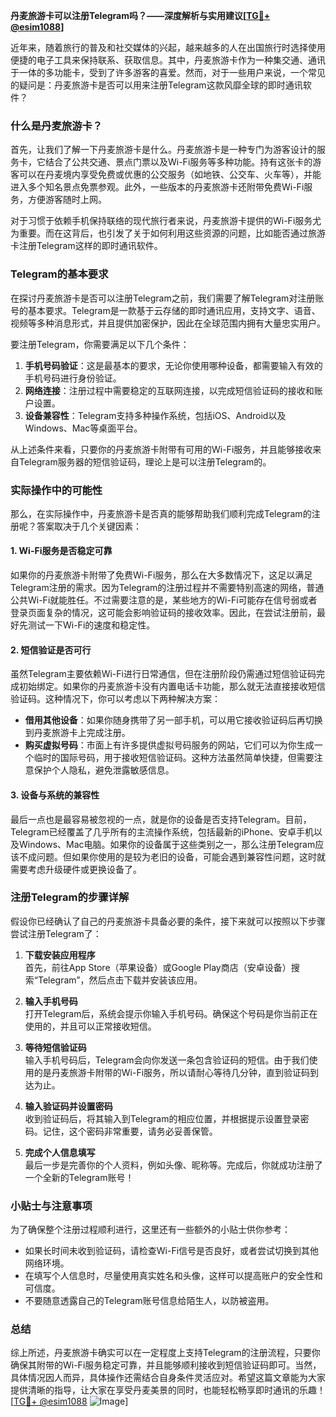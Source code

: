 **丹麦旅游卡可以注册Telegram吗？——深度解析与实用建议[[TG💪+ @esim1088](https://t.me/s/esim1088)]**

近年来，随着旅行的普及和社交媒体的兴起，越来越多的人在出国旅行时选择使用便捷的电子工具来保持联系、获取信息。其中，丹麦旅游卡作为一种集交通、通讯于一体的多功能卡，受到了许多游客的喜爱。然而，对于一些用户来说，一个常见的疑问是：丹麦旅游卡是否可以用来注册Telegram这款风靡全球的即时通讯软件？

### 什么是丹麦旅游卡？

首先，让我们了解一下丹麦旅游卡是什么。丹麦旅游卡是一种专门为游客设计的服务卡，它结合了公共交通、景点门票以及Wi-Fi服务等多种功能。持有这张卡的游客可以在丹麦境内享受免费或优惠的公交服务（如地铁、公交车、火车等），并能进入多个知名景点免票参观。此外，一些版本的丹麦旅游卡还附带免费Wi-Fi服务，方便游客随时上网。

对于习惯于依赖手机保持联络的现代旅行者来说，丹麦旅游卡提供的Wi-Fi服务尤为重要。而在这背后，也引发了关于如何利用这些资源的问题，比如能否通过旅游卡注册Telegram这样的即时通讯软件。

### Telegram的基本要求

在探讨丹麦旅游卡是否可以注册Telegram之前，我们需要了解Telegram对注册账号的基本要求。Telegram是一款基于云存储的即时通讯应用，支持文字、语音、视频等多种消息形式，并且提供加密保护，因此在全球范围内拥有大量忠实用户。

要注册Telegram，你需要满足以下几个条件：
1. **手机号码验证**：这是最基本的要求，无论你使用哪种设备，都需要输入有效的手机号码进行身份验证。
2. **网络连接**：注册过程中需要稳定的互联网连接，以完成短信验证码的接收和账户设置。
3. **设备兼容性**：Telegram支持多种操作系统，包括iOS、Android以及Windows、Mac等桌面平台。

从上述条件来看，只要你的丹麦旅游卡附带有可用的Wi-Fi服务，并且能够接收来自Telegram服务器的短信验证码，理论上是可以注册Telegram的。

### 实际操作中的可能性

那么，在实际操作中，丹麦旅游卡是否真的能够帮助我们顺利完成Telegram的注册呢？答案取决于几个关键因素：

#### 1. Wi-Fi服务是否稳定可靠
如果你的丹麦旅游卡附带了免费Wi-Fi服务，那么在大多数情况下，这足以满足Telegram注册的需求。因为Telegram的注册过程并不需要特别高速的网络，普通公共Wi-Fi就能胜任。不过需要注意的是，某些地方的Wi-Fi可能存在信号弱或者登录页面复杂的情况，这可能会影响验证码的接收效率。因此，在尝试注册前，最好先测试一下Wi-Fi的速度和稳定性。

#### 2. 短信验证是否可行
虽然Telegram主要依赖Wi-Fi进行日常通信，但在注册阶段仍需通过短信验证码完成初始绑定。如果你的丹麦旅游卡没有内置电话卡功能，那么就无法直接接收短信验证码。这种情况下，你可以考虑以下两种解决方案：
- **借用其他设备**：如果你随身携带了另一部手机，可以用它接收验证码后再切换到丹麦旅游卡上完成注册。
- **购买虚拟号码**：市面上有许多提供虚拟号码服务的网站，它们可以为你生成一个临时的国际号码，用于接收短信验证码。这种方法虽然简单快捷，但需要注意保护个人隐私，避免泄露敏感信息。

#### 3. 设备与系统的兼容性
最后一点也是最容易被忽视的一点，就是你的设备是否支持Telegram。目前，Telegram已经覆盖了几乎所有的主流操作系统，包括最新的iPhone、安卓手机以及Windows、Mac电脑。如果你的设备属于这些类别之一，那么注册Telegram应该不成问题。但如果你使用的是较为老旧的设备，可能会遇到兼容性问题，这时就需要考虑升级硬件或更换设备了。

### 注册Telegram的步骤详解

假设你已经确认了自己的丹麦旅游卡具备必要的条件，接下来就可以按照以下步骤尝试注册Telegram了：

1. **下载安装应用程序**  
   首先，前往App Store（苹果设备）或Google Play商店（安卓设备）搜索“Telegram”，然后点击下载并安装该应用。

2. **输入手机号码**  
   打开Telegram后，系统会提示你输入手机号码。确保这个号码是你当前正在使用的，并且可以正常接收短信。

3. **等待短信验证码**  
   输入手机号码后，Telegram会向你发送一条包含验证码的短信。由于我们使用的是丹麦旅游卡附带的Wi-Fi服务，所以请耐心等待几分钟，直到验证码到达为止。

4. **输入验证码并设置密码**  
   收到验证码后，将其输入到Telegram的相应位置，并根据提示设置登录密码。记住，这个密码非常重要，请务必妥善保管。

5. **完成个人信息填写**  
   最后一步是完善你的个人资料，例如头像、昵称等。完成后，你就成功注册了一个全新的Telegram账号！

### 小贴士与注意事项

为了确保整个注册过程顺利进行，这里还有一些额外的小贴士供你参考：
- 如果长时间未收到验证码，请检查Wi-Fi信号是否良好，或者尝试切换到其他网络环境。
- 在填写个人信息时，尽量使用真实姓名和头像，这样可以提高账户的安全性和可信度。
- 不要随意透露自己的Telegram账号信息给陌生人，以防被盗用。

### 总结

综上所述，丹麦旅游卡确实可以在一定程度上支持Telegram的注册流程，只要你确保其附带的Wi-Fi服务稳定可靠，并且能够顺利接收到短信验证码即可。当然，具体情况因人而异，具体操作还需结合自身条件灵活应对。希望这篇文章能为大家提供清晰的指导，让大家在享受丹麦美景的同时，也能轻松畅享即时通讯的乐趣！[[TG💪+ @esim1088](https://t.me/s/esim1088) ![Image](https://i.postimg.cc/4NQfJmqS/Snipaste-2025-05-13-00-14-12.png)]